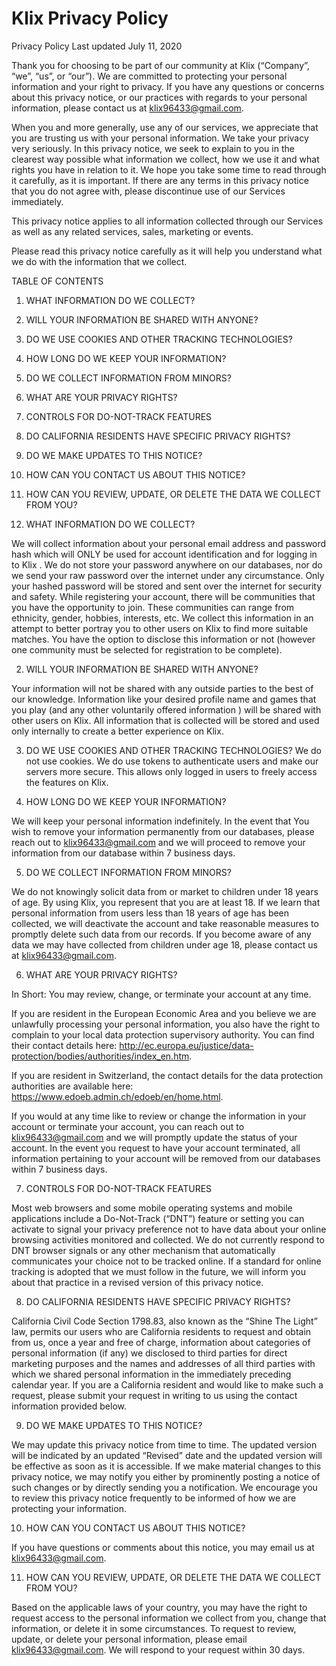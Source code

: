 # Klix Privacy Policy

Privacy Policy
Last updated July 11, 2020

Thank you for choosing to be part of our community at Klix (“Company”, “we”, “us”, or “our”). We are committed to protecting your personal information and your right to privacy. If you have any questions or concerns about this privacy notice, or our practices with regards to your personal information, please contact us at klix96433@gmail.com.

When you and more generally, use any of our services, we appreciate that you are trusting us with your personal information. We take your privacy very seriously. In this privacy notice, we seek to explain to you in the clearest way possible what information we collect, how we use it and what rights you have in relation to it. We hope you take some time to read through it carefully, as it is important. If there are any terms in this privacy notice that you do not agree with, please discontinue use of our Services immediately.

This privacy notice applies to all information collected through our Services as well as any related services, sales, marketing or events.

Please read this privacy notice carefully as it will help you understand what we do with the information that we collect.



TABLE OF CONTENTS

1. WHAT INFORMATION DO WE COLLECT?

2. WILL YOUR INFORMATION BE SHARED WITH ANYONE?

3. DO WE USE COOKIES AND OTHER TRACKING TECHNOLOGIES?

4. HOW LONG DO WE KEEP YOUR INFORMATION?

5. DO WE COLLECT INFORMATION FROM MINORS?

6. WHAT ARE YOUR PRIVACY RIGHTS?

7. CONTROLS FOR DO-NOT-TRACK FEATURES

8. DO CALIFORNIA RESIDENTS HAVE SPECIFIC PRIVACY RIGHTS?

9. DO WE MAKE UPDATES TO THIS NOTICE?

10. HOW CAN YOU CONTACT US ABOUT THIS NOTICE?

11. HOW CAN YOU REVIEW, UPDATE, OR DELETE THE DATA WE COLLECT FROM YOU?




1. WHAT INFORMATION DO WE COLLECT? 

We will collect information about your personal email address and password hash which will ONLY be used for account identification and for logging in to Klix . We do not store your password anywhere on our databases, nor do we send your raw password over the internet under any circumstance. Only your hashed password will be stored and  sent over the internet for security and safety. While registering your account, there will be communities that you have the opportunity to join. These communities can range from ethnicity, gender, hobbies, interests, etc. We collect this information in an attempt to better portray you to other users on Klix to find more suitable matches. You have the option to disclose this information or not (however one community must be selected for registration to be complete). 


2. WILL YOUR INFORMATION BE SHARED WITH ANYONE?

Your information will not be shared with any outside parties to the best of our knowledge.  Information like your desired profile name and games that you play (and any other voluntarily offered information ) will be shared with other users on Klix. All information that is collected will be stored and used only internally to create a better experience on Klix.


3. DO WE USE COOKIES AND OTHER TRACKING TECHNOLOGIES?
We do not use cookies. We do use tokens to authenticate users and make our servers more secure. This allows only logged in users to freely access the features on Klix.


4. HOW LONG DO WE KEEP YOUR INFORMATION? 
 
We will keep your personal information indefinitely. In the event that You wish to remove your information permanently from our databases, please reach out to klix96433@gmail.com and we will proceed to remove your information from our database within 7 business days.


5. DO WE COLLECT INFORMATION FROM MINORS?

We do not knowingly solicit data from or market to children under 18 years of age. By using Klix, you represent that you are at least 18. If we learn that personal information from users less than 18 years of age has been collected, we will deactivate the account and take reasonable measures to promptly delete such data from our records. If you become aware of any data we may have collected from children under age 18, please contact us at klix96433@gmail.com. 


6. WHAT ARE YOUR PRIVACY RIGHTS?

In Short: You may review, change, or terminate your account at any time.

If you are resident in the European Economic Area and you believe we are unlawfully processing your personal information, you also have the right to complain to your local data protection supervisory authority. You can find their contact details here: http://ec.europa.eu/justice/data-protection/bodies/authorities/index_en.htm.

If you are resident in Switzerland, the contact details for the data protection authorities are available here: https://www.edoeb.admin.ch/edoeb/en/home.html.

If you would at any time like to review or change the information in your account or terminate your account, you can reach out to klix96433@gmail.com and we will promptly update the status of your account. In the event you request to have your account terminated, all information pertaining to your account will be removed from our databases within 7 business days.


7. CONTROLS FOR DO-NOT-TRACK FEATURES

Most web browsers and some mobile operating systems and mobile applications include a Do-Not-Track (“DNT”) feature or setting you can activate to signal your privacy preference not to have data about your online browsing activities monitored and collected. We do not currently respond to DNT browser signals or any other mechanism that automatically communicates your choice not to be tracked online. If a standard for online tracking is adopted that we must follow in the future, we will inform you about that practice in a revised version of this privacy notice. 



8. DO CALIFORNIA RESIDENTS HAVE SPECIFIC PRIVACY RIGHTS?

California Civil Code Section 1798.83, also known as the “Shine The Light” law, permits our users who are California residents to request and obtain from us, once a year and free of charge, information about categories of personal information (if any) we disclosed to third parties for direct marketing purposes and the names and addresses of all third parties with which we shared personal information in the immediately preceding calendar year. If you are a California resident and would like to make such a request, please submit your request in writing to us using the contact information provided below.



9. DO WE MAKE UPDATES TO THIS NOTICE?

We may update this privacy notice from time to time. The updated version will be indicated by an updated “Revised” date and the updated version will be effective as soon as it is accessible. If we make material changes to this privacy notice, we may notify you either by prominently posting a notice of such changes or by directly sending you a notification. We encourage you to review this privacy notice frequently to be informed of how we are protecting your information.



10. HOW CAN YOU CONTACT US ABOUT THIS NOTICE?

If you have questions or comments about this notice, you may email us at klix96433@gmail.com.

11. HOW CAN YOU REVIEW, UPDATE, OR DELETE THE DATA WE COLLECT FROM YOU?

Based on the applicable laws of your country, you may have the right to request access to  the personal information we collect from you, change that information, or delete it in some circumstances. To request to review, update, or delete your personal information, please email klix96433@gmail.com. We will respond to your request within 30 days.
